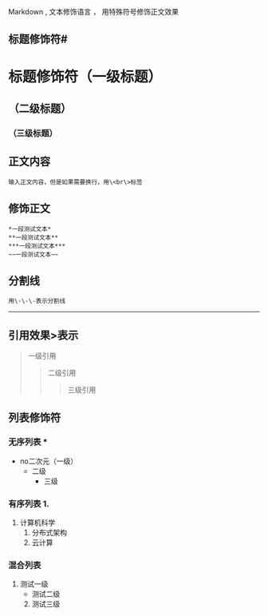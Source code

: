 Markdown , 文本修饰语言 ， 用特殊符号修饰正文效果<br>

## 标题修饰符\#

# 标题修饰符（一级标题）
## （二级标题）
### （三级标题）

## 正文内容
	输入正文内容，但是如果需要换行，用\<br\>标签

## 修饰正文
	*一段测试文本*
	**一段测试文本**
	***一段测试文本***
	~~一段测试文本~~

## 分割线

	用\-\-\-表示分割线
---

## 引用效果\>表示
> 一级引用
>> 二级引用
>>> 三级引用

## 列表修饰符
### 无序列表 \*
* no二次元（一级）
  * 二级
    * 三级

### 有序列表 1.
1. 计算机科学
   1. 分布式架构
   2. 云计算

### 混合列表
1. 测试一级
   * 测试二级
    2. 测试三级

